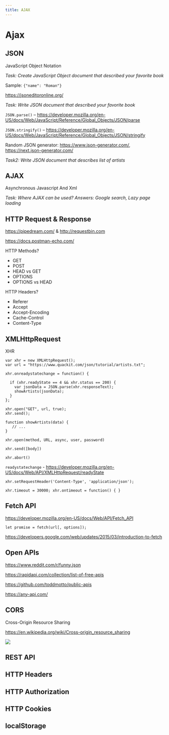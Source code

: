 ```yaml
---
title: AJAX
---
```


# Ajax

## JSON

JavaScript Object Notation

_Task: Create JavaScript Object document that described your favorite book_

Sample: `{"name": "Roman"}`

https://jsoneditoronline.org/

_Task: Write JSON document that described your favorite book_

`JSON.parse()` – https://developer.mozilla.org/en-US/docs/Web/JavaScript/Reference/Global_Objects/JSON/parse

`JSON.stringify()` – https://developer.mozilla.org/en-US/docs/Web/JavaScript/Reference/Global_Objects/JSON/stringify

Random JSON generator: https://www.json-generator.com/, https://next.json-generator.com/

_Task2: Write JSON document that describes list of artists_

## AJAX

Asynchronous Javascript And Xml

_Task: Where AJAX can be used?_
_Answers: Google search, Lazy page loading_

## HTTP Request & Response

https://pipedream.com/ & http://requestbin.com

https://docs.postman-echo.com/

HTTP Methods?
- GET
- POST
- HEAD vs GET
- OPTIONS
- OPTIONS vs HEAD

HTTP Headers?
- Referer
- Accept
- Accept-Encoding
- Cache-Control
- Content-Type

## XMLHttpRequest

XHR

```
var xhr = new XMLHttpRequest();
var url = "https://www.quackit.com/json/tutorial/artists.txt";

xhr.onreadystatechange = function() {

  if (xhr.readyState == 4 && xhr.status == 200) { 
    var jsonData = JSON.parse(xhr.responseText);
    showArtists(jsonData);
  }
};

xhr.open("GET", url, true);
xhr.send();

function showArtists(data) {
   // ...
}
```

`xhr.open(method, URL, async, user, password)`

`xhr.send([body])`

`xhr.abort()`

`readystatechange` - https://developer.mozilla.org/en-US/docs/Web/API/XMLHttpRequest/readyState

`xhr.setRequestHeader('Content-Type', 'application/json');`

`xhr.timeout = 30000; xhr.ontimeout = function() { }`

## Fetch API

https://developer.mozilla.org/en-US/docs/Web/API/Fetch_API

`let promise = fetch(url[, options]);`

https://developers.google.com/web/updates/2015/03/introduction-to-fetch

## Open APIs

https://www.reddit.com/r/funny.json

https://rapidapi.com/collection/list-of-free-apis

https://github.com/toddmotto/public-apis

https://any-api.com/

## CORS

Cross-Origin Resource Sharing

https://en.wikipedia.org/wiki/Cross-origin_resource_sharing

![](https://upload.wikimedia.org/wikipedia/commons/thumb/c/ca/Flowchart_showing_Simple_and_Preflight_XHR.svg/1024px-Flowchart_showing_Simple_and_Preflight_XHR.svg.png)

## REST API

## HTTP Headers

## HTTP Authorization

## HTTP Cookies

## localStorage
